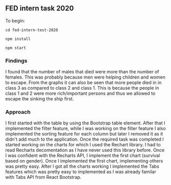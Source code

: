 ## FED intern task 2020

To begin:

```
cd fed-intern-test-2020

npm install

npm start
```
### Findings
I found that the number of males that died were more than the number of females. This was probably because men were helping children and women to escape. From the graphs it can also be seen that more people died in in class 3 as compared to class 2 and class 1. This is because the people in class 1 and 2 were more rich/important persons and thus we allowed to escape the sinking the ship first.

### Approach
I first started with the table by using the Bootstrap table element. After that I implemented the filter feature, while I was working on the filter feature I also implemented the sorting feature for each column but later I removed it as it didn't add much to the application. Once the required task was completed I started working on the charts for which I used the Rechart library. I had to read Recharts decomentation as I have never used this library before. Once I was confident with the Recharts API, I implement the first chart (survival based on gender). Once I implemented the first chart, implementing others was pretty easy. After I got all the charts working I implemented the Tabs features which was pretty easy to implemented as I was already familar with Tabs API from React Bootstrap.